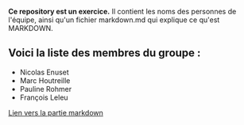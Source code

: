 **Ce repository est un exercice.** Il contient les noms des personnes de l'équipe, ainsi qu'un fichier markdown.md qui explique ce qu'est MARKDOWN.

Voici la liste des membres du groupe : 
--------------------------------------
* Nicolas Enuset
* Marc Houtreille
* Pauline Rohmer
* François Leleu

[Lien vers la partie markdown](/markdown.md)

